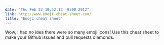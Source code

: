 ```yaml
---
date: "Thu Feb 23 10:52:12 -0500 2012"
link: http://www.emoji-cheat-sheet.com/
title: "Emoji cheat sheet"
---
```


Wow, I had no idea there were so many emoji icons! Use this cheat sheet to
make your Github issues and pull requests diamonds.
